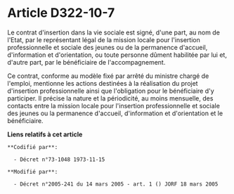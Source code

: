 # Article D322-10-7

Le contrat d'insertion dans la vie sociale est signé, d'une part, au nom de l'Etat, par le représentant légal de la mission
locale pour l'insertion professionnelle et sociale des jeunes ou de la permanence d'accueil, d'information et d'orientation,
ou toute personne dûment habilitée par lui et, d'autre part, par le bénéficiaire de l'accompagnement.

Ce contrat, conforme au modèle fixé par arrêté du ministre chargé de l'emploi, mentionne les actions destinées à la
réalisation du projet d'insertion professionnelle ainsi que l'obligation pour le bénéficiaire d'y participer. Il précise la
nature et la périodicité, au moins mensuelle, des contacts entre la mission locale pour l'insertion professionnelle et
sociale des jeunes ou la permanence d'accueil, d'information et d'orientation et le bénéficiaire.

**Liens relatifs à cet article**

	**Codifié par**:

	  - Décret n°73-1048 1973-11-15

	**Modifié par**:

	  - Décret n°2005-241 du 14 mars 2005 - art. 1 () JORF 18 mars 2005

